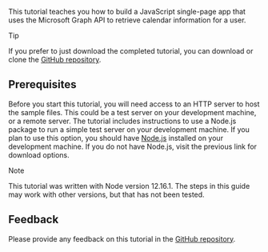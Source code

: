 <!-- markdownlint-disable MD002 MD041 -->

This tutorial teaches you how to build a JavaScript single-page app that uses the Microsoft Graph API to retrieve calendar information for a user.

> [!TIP]
> If you prefer to just download the completed tutorial, you can download or clone the [GitHub repository](https://github.com/microsoftgraph/msgraph-training-javascriptspa).

## Prerequisites

Before you start this tutorial, you will need access to an HTTP server to host the sample files. This could be a test server on your development machine, or a remote server. The tutorial includes instructions to use a Node.js package to run a simple test server on your development machine. If you plan to use this option, you should have [Node.js](https://nodejs.org) installed on your development machine. If you do not have Node.js, visit the previous link for download options.

> [!NOTE]
> This tutorial was written with Node version 12.16.1. The steps in this guide may work with other versions, but that has not been tested.

## Feedback

Please provide any feedback on this tutorial in the [GitHub repository](https://github.com/microsoftgraph/msgraph-training-javascriptspa).

